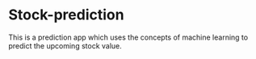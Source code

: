 # Stock-prediction
This is a prediction app which uses the concepts of machine learning to predict the upcoming stock value. 
